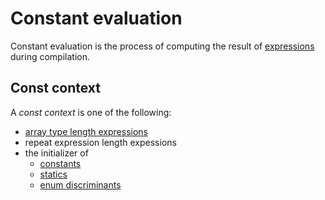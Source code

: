 # Constant evaluation

Constant evaluation is the process of computing the result of
[expressions] during compilation.

## Const context

A _const context_ is one of the following:

* [array type length expressions]
* repeat expression length expessions
* the initializer of
  * [constants]
  * [statics]
  * [enum discriminants]

[array type length expressions]: types.html#array-and-slice-types
[enum discriminants]: items/enumerations.html#custom-discriminant-values-for-field-less-enumerations
[constants]: items/constant-items.html
[statics]: items/static-items.html
[expressions]: expressions.html#constant-expressions
